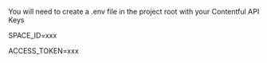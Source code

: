 You will need to create a .env file in the project root with your Contentful API Keys

SPACE_ID=xxx

ACCESS_TOKEN=xxx
